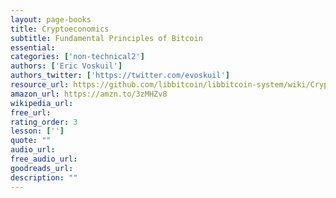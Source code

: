 ```yaml
---
layout: page-books
title: Cryptoeconomics
subtitle: Fundamental Principles of Bitcoin
essential: 
categories: ['non-technical2']
authors: ['Eric Voskuil']
authors_twitter: ['https://twitter.com/evoskuil']
resource_url: https://github.com/libbitcoin/libbitcoin-system/wiki/Cryptoeconomics
amazon_url: https://amzn.to/3zMHZv8
wikipedia_url: 
free_url: 
rating_order: 3
lesson: ['']
quote: ""
audio_url: 
free_audio_url: 
goodreads_url: 
description: ""
---
```

